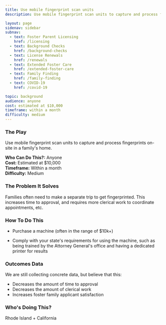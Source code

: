```yaml
---
title: Use mobile fingerprint scan units
description: Use mobile fingerprint scan units to capture and process fingerprints remotely. 

layout: page
sidenav: sidebar
subnav:
  - text: Foster Parent Licensing
    href: /licensing
  - text: Background Checks
    href: /background-checks
  - text: License Renewals
    href: /renewals
  - text: Extended Foster Care
    href: /extended-foster-care
  - text: Family Finding
    href: /family-finding
  - text: COVID-19
    href: /covid-19

topic: background
audience: anyone
cost: estimated at $10,000
timeframe: within a month
difficulty: medium
---
```



### The Play

Use mobile fingerprint scan units to capture and process fingerprints on-site in a family's home.

**Who Can Do This?:**
Anyone<br />
**Cost:**
Estimated at $10,000<br />
**Timeframe:**
Within a month<br />
**Difficulty:**
Medium<br />

### The Problem It Solves

Families often need to make a separate trip to get fingerprinted. This increases time to approval, and requires more clerical work to coordinate appointments, etc.

### How To Do This

* Purchase a machine (often in the range of $10k+) 

* Comply with your state's requirements for using the machine, such as being trained by the Attorney General's office and having a dedicated printer for results

### Outcomes Data

We are still collecting concrete data, but believe that this:
* Decreases the amount of time to approval
* Decreases the amount of clerical work  
* Increases foster family applicant satisfaction

### Who's Doing This?

Rhode Island + California